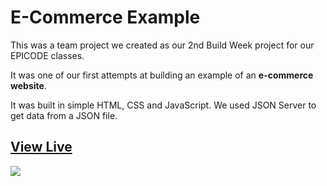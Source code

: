 # E-Commerce Example

This was a team project we created as our 2nd Build Week project for our EPICODE classes.

It was one of our first attempts at building an example of an **e-commerce website**.

It was built in simple HTML, CSS and JavaScript.
We used JSON Server to get data from a JSON file.


## [View Live](https://serenamk.github.io/E-CommerceExample/index.html)

<img src="https://i.ibb.co/VwmhpJY/ecommerce-ex.png">
